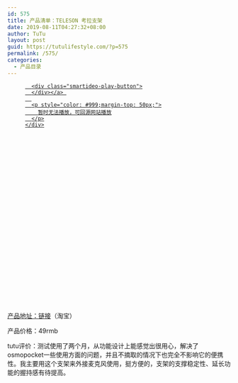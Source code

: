 ```yaml
---
id: 575
title: 产品清单：TELESON 考拉支架
date: 2019-08-11T04:27:32+08:00
author: TuTu
layout: post
guid: https://tutulifestyle.com/?p=575
permalink: /575/
categories:
  - 产品目录
---
```

<figure class="wp-block-embed">

<div class="wp-block-embed__wrapper">
</div></figure> <figure class="wp-block-embed">

<div class="wp-block-embed__wrapper">
  <div class="smartideo">
    <div class="player" style="width: 100%;height: 500px;">
      <a href="https://www.bilibili.com/video/av63088217" target="_blank" class="smartideo-play-link">
      
      <div class="smartideo-play-button">
      </div></a> 
      
      <p style="color: #999;margin-top: 50px;">
        暂时无法播放，可回源网站播放
      </p>
    </div>
  </div>
</div></figure> 

产品地址：[链接](https://detail.tmall.com/item.htm?spm=a1z10.3-b-s.w4011-21399218454.27.79f31f831rIJfs&id=594974694446&rn=60eee8deec5dbb182deb4988fcc86c22&abbucket=9)（淘宝）

产品价格：49rmb

tutu评价：测试使用了两个月，从功能设计上能感觉出很用心，解决了osmopocket一些使用方面的问题，并且不摘取的情况下也完全不影响它的便携性。我主要用这个支架来外接麦克风使用，挺方便的，支架的支撑稳定性、延长功能的握持感有待提高。